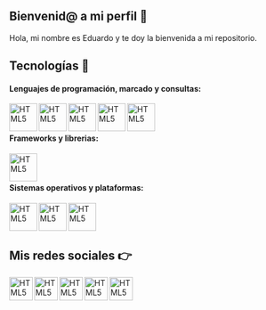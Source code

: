 ## Bienvenid@ a mi perfil 👋 
Hola, mi nombre es Eduardo y te doy la bienvenida a mi repositorio.

## Tecnologías 🚀

#### Lenguajes de programación, marcado y consultas:

[<img align="left" alt="HTML5" width="50px" src="https://user-images.githubusercontent.com/123834433/221429610-fe38f003-d198-4f45-8b6a-4f6980874d28.png" />](https://www.python.org/)

[<img align="left" alt="HTML5" width="50px" src="https://user-images.githubusercontent.com/123834433/221429609-3f89f9c0-758a-4fb1-b011-6e8b8b3c7a17.png" />](https://developer.mozilla.org/es/docs/Web/JavaScript)

[<img align="left" alt="HTML5" width="50px" src="https://user-images.githubusercontent.com/123834433/221429608-1fdba7a9-82b4-4477-b47e-690d5a6f435a.png" />](https://developer.mozilla.org/es/docs/Web/HTML)

[<img align="left" alt="HTML5" width="50px" src="https://user-images.githubusercontent.com/123834433/221429611-4b465fb8-e429-4547-824f-8c354d2794f0.png" />](https://aws.amazon.com/es/what-is/sql/)

[<img align="left" alt="HTML5" width="50px" src="https://user-images.githubusercontent.com/123834433/221429606-a7fef5f8-5cb4-4dee-96bd-3d29959092d6.png" />](https://www.hostinger.es/tutoriales/bash-script-linux)

<br/><br/>

#### Frameworks y librerias:

[<img align="left" alt="HTML5" width="50px" src="https://user-images.githubusercontent.com/123834433/221431039-7fa581bf-d4e9-49b1-b9d5-faf898fa789e.png" />](https://fastapi.tiangolo.com/)

<br/><br/>

#### Sistemas operativos y plataformas:

[<img align="left" alt="HTML5" width="50px" src="https://user-images.githubusercontent.com/123834433/221430093-cf3a7845-c214-4760-9b09-2f3d50f50d4c.png" />](https://ubuntu-mate.org/)

[<img align="left" alt="HTML5" width="50px" src="https://user-images.githubusercontent.com/123834433/221431606-ec77839e-73b7-40fb-ac6c-4b9739fbffcb.png" />](https://www.kali.org/)

[<img align="left" alt="HTML5" width="50px" src="https://user-images.githubusercontent.com/123834433/221430903-5e98db22-3485-42bd-a056-31ffb42cd98e.png" />](https://www.arduino.cc/)

<br/><br/><br/>

## Mis redes sociales 👉


[<img align="left" alt="HTML5" width="42px" src="https://user-images.githubusercontent.com/123834433/221331314-6432bdbb-0f0a-4bef-a5b1-40bdd9dcaf7d.png" />](https://www.linkedin.com/in/eduummpy/)

[<img align="left" alt="HTML5" width="42px" src="https://user-images.githubusercontent.com/123834433/221331309-3df61c1c-6cad-41eb-a34c-3f6dfc86e7d9.png" />](https://www.facebook.com/profile.php?id=100089603037953)

[<img align="left" alt="HTML5" width="42px" src="https://user-images.githubusercontent.com/123834433/221331311-2d4625b5-65a2-4aaa-aab7-86a86a311884.png" />](https://www.instagram.com/eduummpy/)

[<img align="left" alt="HTML5" width="42px" src="https://user-images.githubusercontent.com/123834433/221331315-ccb8d8b0-f807-44a2-aaf7-d0fd17d3b483.png" />](https://www.tiktok.com/@eduummpy/)

[<img align="left" alt="HTML5" width="42px" src="https://user-images.githubusercontent.com/123834433/221431947-8b17c1f4-242d-4f60-ae94-2deb69c34594.png" />](https://www.youtube.com/@eduummpy)

<!--
### Hola, bienvenid@ a mi perfil👋

**eduummpy/eduummpy** is a ✨ _special_ ✨ repository because its `README.md` (this file) appears on your GitHub profile.

Here are some ideas to get you started:

- 🔭 I’m currently working on ...
- 🌱 I’m currently learning ...
- 👯 I’m looking to collaborate on ...
- 🤔 I’m looking for help with ...
- 💬 Ask me about ...
- 📫 How to reach me: ...
- 😄 Pronouns: ...
- ⚡ Fun fact: ...
-->
